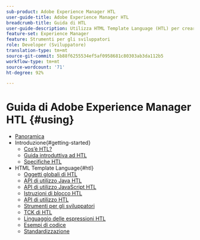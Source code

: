 ```yaml
---
sub-product: Adobe Experience Manager HTL
user-guide-title: Adobe Experience Manager HTL
breadcrumb-title: Guida di HTL
user-guide-description: Utilizza HTML Template Language (HTL) per creare un framework web a livello aziendale.
feature-set: Experience Manager
feature: Strumenti per gli sviluppatori
role: Developer (Sviluppatore)
translation-type: tm+mt
source-git-commit: 5b88f6255534ef5af0958681c80303ab3da112b5
workflow-type: tm+mt
source-wordcount: '71'
ht-degree: 92%

---
```



# Guida di Adobe Experience Manager HTL {#using}

+ [Panoramica](overview.md)
+ Introduzione{#getting-started}
   + [Cos’è HTL?](update.md)
   + [Guida introduttiva ad HTL](getting-started.md)
   + [Specifiche HTL](htl-specification.md)
+ HTML Template Language{#htl}
   + [Oggetti globali di HTL](global-objects.md)
   + [API di utilizzo Java HTL](use-api-java.md)
   + [API di utilizzo JavaScript HTL](use-api-javascript.md)
   + [Istruzioni di blocco HTL](block-statements.md)
   + [API di utilizzo HTL](use-api.md)
   + [Strumenti per gli sviluppatori](dev-tools.md)
   + [TCK di HTL](htl-tck.md)
   + [Linguaggio delle espressioni HTL](expression-language.md)
   + [Esempi di codice](code-samples.md)
   + [Standardizzazione](standardization.md)